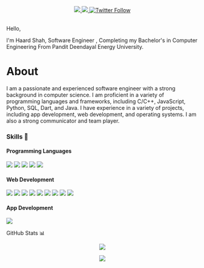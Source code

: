 <p align="center">
  <a href="https://www.linkedin.com/in/haard-shah-437a08239/">
    <img src="https://img.shields.io/badge/LinkedIn-0077B5?style=flat&logo=linkedin&logoColor=white">
  
 <!--- <a href="https://www.codechef.com/users/haardshah4303">
    <img src="https://img.shields.io/badge/Codechef-5B4638?style=flat&logo=codechef&logoColor=white">
  </a> --->
  <a href="mailto:haardshah04@gmail.com">
    <img src="https://img.shields.io/badge/Gmail-D14836?style=flat&logo=gmail&logoColor=white">
  </a>
  <a href="https://twitter.com/HaardShah10">
    <img alt="Twitter Follow" src="https://img.shields.io/twitter/follow/Haardshah10?style=social">
  </a>
  
</p>
</br>
Hello,
</br>
 <p> I'm Haard Shah, Software Engineer , Completing my Bachelor's in Computer Engineering From Pandit Deendayal Energy University. 
</p>

# About

I am a passionate and experienced software engineer with a strong background in computer science. I am proficient in a variety of programming languages and frameworks, including C/C++, JavaScript, Python, SQL, Dart, and Java. I have experience in a variety of projects, including app development, web development, and operating systems. I am also a strong communicator and team player.

<h3>
  Skills 💼
</h3>

<h4>Programming Languages</h4>
<p>
  <img src="https://img.shields.io/badge/C%2B%2B-00599C?style=flat&logo=c%2B%2B&logoColor=white">
  <img src="https://img.shields.io/badge/Python-14354C?style=flat&logo=python&logoColor=white">
  <img src="https://img.shields.io/badge/C-00599C?style=flat&logo=c&logoColor=white">
  <img src="https://badges.aleen42.com/src/java.svg">
  <img src = "https://img.shields.io/badge/scala-8A2BE2">

</p>
<h4>Web Development</h4>
<p>
  <img src="https://img.shields.io/badge/MongoDB-%234ea94b.svg?style=for-the-badge&logo=mongodb&logoColor=white"/>
  <img src="https://img.shields.io/badge/express.js-%23404d59.svg?style=for-the-badge&logo=express&logoColor=%2361DAFB"/>
  <img src="https://badges.aleen42.com/src/react.svg">
  <img src="https://badges.aleen42.com/src/node.svg">
  <img src="https://img.shields.io/badge/Bootstrap-7952B3?style=flat&logo=Bootstrap&logoColor=white">
  <img src="https://badges.aleen42.com/src/redux.svg">
  <img src="https://img.shields.io/badge/HTML5-E34F26?style=flat&logo=html5&logoColor=white">
  <img src="https://img.shields.io/badge/CSS3-1572B6?style=flat&logo=css3&logoColor=white">
  <img src="https://badges.aleen42.com/src/javascript.svg">
  
</p>
<h4>App Development</h4>
<p>
  <img src="https://img.shields.io/badge/-Flutter-blue">
</p>

<!---
haard04/haard04 is a ✨ special ✨ repository because its `README.md` (this file) appears on your GitHub profile.
You can click the Preview link to take a look at your changes.
--->
  GitHub Stats 📊
</h3>
<p align="center">
  <img src="https://github-readme-stats.vercel.app/api?username=haard04&show_icons=true&theme=vision-friendly-dark">
</p>
<p align="center">
  <img src="https://github-readme-stats.vercel.app/api/top-langs/?username=haard04&theme=vision-friendly-dark">
</p>
